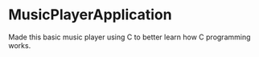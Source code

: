 # MusicPlayerApplication
Made this basic music player using C to better learn how C programming works.
